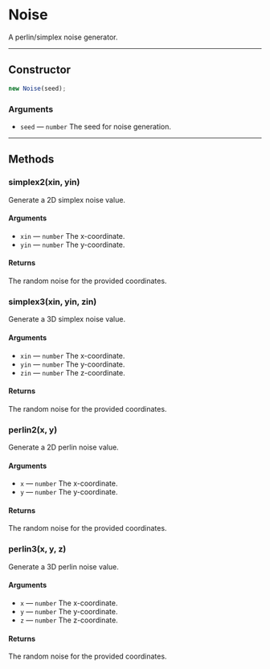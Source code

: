 # Noise

A perlin/simplex noise generator.

---

## Constructor

```javascript
new Noise(seed);
```

### Arguments

-   `seed` &mdash; `number` The seed for noise generation.

---

## Methods

### simplex2(xin, yin)

Generate a 2D simplex noise value.

#### Arguments

-   `xin` &mdash; `number` The x-coordinate.
-   `yin` &mdash; `number` The y-coordinate.

#### Returns

The random noise for the provided coordinates.

### simplex3(xin, yin, zin)

Generate a 3D simplex noise value.

#### Arguments

-   `xin` &mdash; `number` The x-coordinate.
-   `yin` &mdash; `number` The y-coordinate.
-   `zin` &mdash; `number` The z-coordinate.

#### Returns

The random noise for the provided coordinates.

### perlin2(x, y)

Generate a 2D perlin noise value.

#### Arguments

-   `x` &mdash; `number` The x-coordinate.
-   `y` &mdash; `number` The y-coordinate.

#### Returns

The random noise for the provided coordinates.

### perlin3(x, y, z)

Generate a 3D perlin noise value.

#### Arguments

-   `x` &mdash; `number` The x-coordinate.
-   `y` &mdash; `number` The y-coordinate.
-   `z` &mdash; `number` The z-coordinate.

#### Returns

The random noise for the provided coordinates.
